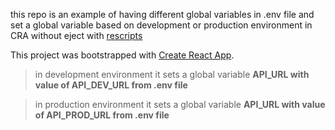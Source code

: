 this repo is an example of having different global variables in .env file and set a global variable based on development or production environment in CRA without eject with [rescripts](https://github.com/rescripts/rescripts)

This project was bootstrapped with [Create React App](https://github.com/facebook/create-react-app).

> in development environment it sets a global variable **API_URL with value of API_DEV_URL from .env file**

> in production environment it sets a global variable **API_URL with value of API_PROD_URL from .env file**
